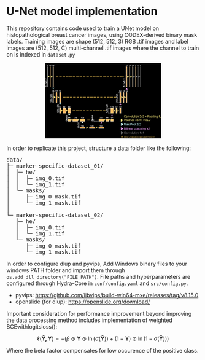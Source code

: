 # U-Net model implementation
This repository contains code used to train a UNet model on histopathological breast cancer images, using CODEX-derived binary mask labels. Training images are shape (512, 512, 3) RGB .tif images and label images are (512, 512, C) multi-channel .tif images where the channel to train on is indexed in `dataset.py`

<p align="center">
  <img src="images/architecture_dark.PNG" alt="UNET model" width="60%">
  <br>
</p>

In order to replicate this project, structure a data folder like the following:

<pre>
data/
├─ marker-specific-dataset_01/
│  ├─ he/
│  │  ├─ img_0.tif
│  │  └─ img_1.tif
│  └─ masks/
│     ├─ img_0_mask.tif
│     └─ img_1_mask.tif
│  
└─ marker-specific-dataset_02/
   ├─ he/
   │  ├─ img_0.tif
   │  └─ img_1.tif
   └─ masks/
      ├─ img_0_mask.tif
      └─ img_1_mask.tif
</pre>

In order to configure dlup and pyvips, Add Windows binary files to your windows PATH folder and import them through `os.add_dll_directory("FILE_PATH")`. File paths and hyperparameters are configured through Hydra-Core in `conf/config.yaml` and `src/config.py`.

* pyvips: https://github.com/libvips/build-win64-mxe/releases/tag/v8.15.0 <br>
* openslide (for dlup): https://openslide.org/download/

Important consideration for performance improvement beyond improving the data processing method includes implementation of weighted BCEwithlogitsloss():

```math
\ell\left (\mathbf{\hat{Y}, Y}\right )= - \left (\beta \odot \mathbf{Y}\odot\ln\left (\sigma\left ( \mathbf{\hat{Y}} \right )\right )+\left (1-\mathbf{Y}\right )\odot\ln\left (1-\sigma\left ( \mathbf{\hat{Y}} \right )\right )\right )
```
Where the beta factor compensates for low occurence of the positive class.
